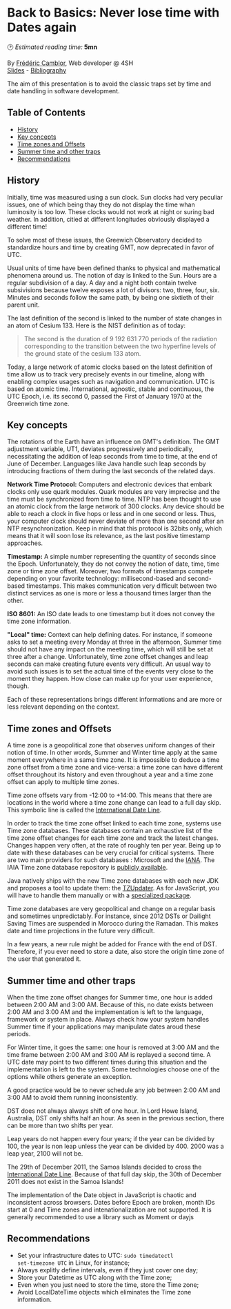 # Back to Basics: Never lose time with Dates again
🕑 *Estimated reading time:* **5mn**

By [Frédéric Camblor](https://twitter.com/fcamblor), Web developer @ 4SH  
[Slides](https://www.slideshare.net/fcamblor/back-to-basics-ne-perdez-plus-votre-temps-avec-les-dates-bordeaux-js-edition) - [Bibliography](https://github.com/fcamblor/talk-back-to-basics-datetime/blob/master/src/notes/sources.adoc)

The aim of this presentation is to avoid the classic traps set by time and date handling in software development.

## Table of Contents

  * [History](#history)
  * [Key concepts](#key-concepts)
  * [Time zones and Offsets](#time-zones-and-offsets)
  * [Summer time and other traps](#summer-time-and-other-traps)
  * [Recommendations](#recommendations)

## History

Initially, time was measured using a sun clock. Sun clocks had very peculiar issues, one of which being thay they do not display the time whan luminosity is too low. These clocks would not work at night or suring bad weather. In addition, citied at different longitudes obviously displayed a different time!

To solve most of these issues, the Greewich Observatory decided to standardize hours and time by creating GMT, now deprecated in favor of UTC.

Usual units of time have been defined thanks to physical and mathematical phenomena around us. The notion of day is linked to the Sun. Hours are a regular subdivision of a day. A day and a night both contain twelve subsivisions because twelve exposes a lot of divisors: two, three, four, six. Minutes and seconds follow the same path, by being one sixtieth of their parent unit.

The last definition of the second is linked to the number of state changes in an atom of Cesium 133. Here is the NIST definition as of today:
> The second is the duration of 9 192 631 770 periods of the radiation corresponding to the transition between the two hyperfine levels of the ground state of the cesium 133 atom.

Today, a large network of atomic clocks based on the latest definition of time allow us to track very precisely events in our timeline, along with enabling complex usages such as navigation and communication. UTC is based on atomic time. International, agnostic, stable and continuous, the UTC Epoch, i.e. its second 0, passed the First of January 1970 at the Greenwich time zone.

## Key concepts

The rotations of the Earth have an influence on GMT's definition. The GMT adjustment variable, UT1, deviates progressively and periodically, necessitating the addition of leap seconds from time to time, at the end of June of December. Languages like Java handle such leap seconds by introducing fractions of them during the last seconds of the related days.

**Network Time Protocol:** Computers and electronic devices that embark clocks only use quark modules. Quark modules are very imprecise and the time must be synchronized from time to time. NTP has been thought to use an atomic clock from the large network of 300 clocks. Any device should be able to reach a clock in five hops or less and in one second or less. Thus, your computer clock should never deviate of more than one second after an NTP resynchronization. Keep in mind that this protocol is 32bits only, which means that it will soon lose its relevance, as the last positive timestamp approaches.

**Timestamp:** A simple number representing the quantity of seconds since the Epoch. Unfortunately, they do not convey the notion of date, time, time zone or time zone offset. Moreover, two formats of timestamps compete depending on your favorite technology: millisecond-based and second-based timestamps. This makes communication very difficult between two distinct services as one is more or less a thousand times larger than the other.

**ISO 8601:** An ISO date leads to one timestamp but it does not convey the time zone information.

**"Local" time:** Context can help defining dates. For instance, if someone asks to set a meeting every Monday at three in the afternoon, Summer time should not have any impact on the meeting time, which will still be set at three after a change. Unfortunately, time zone offset changes and leap seconds can make creating future events very difficult. An usual way to avoid such issues is to set the actual time of the events very close to the moment they happen. How close can make up for your user experience, though.

Each of these representations brings different informations and are more or less relevant depending on the context.

## Time zones and Offsets

A time zone is a geopolitical zone that observes uniform changes of their notion of time. In other words, Summer and Winter time apply at the same moment everywhere in a same time zone. It is impossible to deduce a time zone offset from a time zone and vice-versa: a time zone can have different offset throughout its history and even throughout a year and a time zone offset can apply to multiple time zones.

Time zone offsets vary from -12:00 to +14:00. This means that there are locations in the world where a time zone change can lead to a full day skip. This symbolic line is called the [International Date Line](https://www.timeanddate.com/time/dateline.html).

In order to track the time zone offset linked to each time zone, systems use Time zone databases. These databases contain an exhaustive list of the time zone offset changes for each time zone and track the latest changes. Changes happen very often, at the rate of roughly ten per year. Being up to date with these databases can be very crucial for critical systems. There are two main providers for such databases : Microsoft and the [IANA](https://www.iana.org/time-zones). The IAIA Time zone database repository is [publicly available](https://github.com/eggert/tz).

Java natively ships with the new Time zone databases with each new JDK and proposes a tool to update them: the [TZUpdater](https://www.oracle.com/technetwork/java/javase/downloads/tzupdater-download-513681.html). As for JavaScript, you will have to handle them manually or with a [specialized package](https://www.npmjs.com/package/geo-tz).

Time zone databases are very geopolitical and change on a regular basis and sometimes unpredictably. For instance, since 2012 DSTs or Dailight Saving Times are suspended in Morocco during the Ramadan. This makes date and time projections in the future very difficult.

In a few years, a new rule might be added for France with the end of DST. Therefore, if you ever need to store a date, also store the origin time zone of the user that generated it.

## Summer time and other traps

When the time zone offset changes for Summer time, one hour is added between 2:00 AM and 3:00 AM. Because of this, no date exists between 2:00 AM and 3:00 AM and the implementation is left to the language, framework or system in place. Always check how your system handles Summer time if your applications may manipulate dates aroud these periods.

For Winter time, it goes the same: one hour is removed at 3:00 AM and the time frame between 2:00 AM and 3:00 AM is replayed a second time. A UTC date may point to two different times during this situation and the implementation is left to the system. Some technologies choose one of the options while others generate an exception.

A good practice would be to never schedule any job between 2:00 AM and 3:00 AM to avoid them running inconsistently.

DST does not always always shift of one hour. In Lord Howe Island, Australia, DST only shifts half an hour. As seen in the previous section, there can be more than two shifts per year.

Leap years do not happen every four years; if the year can be divided by 100, the year is non leap unless the year can be divided by 400. 2000 was a leap year, 2100 will not be.

The 29th of December 2011, the Samoa Islands decided to cross the [International Date Line](https://www.timeanddate.com/time/dateline.html). Because of that full day skip, the 30th of December 2011 does not exist in the Samoa Islands!

The implementation of the Date object in JavaScript is chaotic and inconsistent across browsers. Dates before Epoch are broken, month IDs start at 0 and Time zones and intenationalization are not supported. It is generally recommended to use a library such as Moment or dayjs

## Recommendations

* Set your infrastructure dates to UTC: <code>sudo timedatectl set-timezone UTC</code> in Linux, for instance;
* Always explitly define intervals, even if they just cover one day;
* Store your Datetime as UTC along with the Time zone;
* Even when you just need to store the time, store the Time zone;
* Avoid LocalDateTime objects which eliminates the Time zone information.